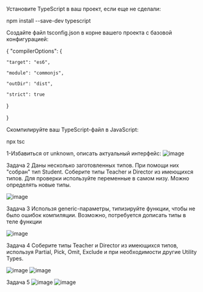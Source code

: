 Установите TypeScript в ваш проект, если еще не сделали:

npm install --save-dev typescript

Создайте файл tsconfig.json в корне вашего проекта с базовой конфигурацией:

{
  "compilerOptions": {
  
    "target": "es6",
    
    "module": "commonjs",
    
    "outDir": "dist",
    
    "strict": true
    
  }
  
}


Скомпилируйте ваш TypeScript-файл в JavaScript:

npx tsc

1-Избавиться от unknown, описать актуальный интерфейс:
![image](https://github.com/Yuriy228822/My-homework/assets/160457523/5c29de6f-689f-432e-9eaf-f67720eee4c4)


Задача 2
Даны несколько заготовленных типов. При помощи них "собран" тип Student. Соберите типы Teacher и Director из имеющихся типов. Для проверки используйте переменные в самом низу. Можно определять новые типы.

![image](https://github.com/Yuriy228822/My-homework/assets/160457523/1f138dc0-62a7-46fb-936e-bdde78404cbc)


Задача 3
Использя generic-параметры, типизируйте функции, чтобы не было ошибок компиляции. Возможно, потребуется дописать типы в теле функции

![image](https://github.com/Yuriy228822/My-homework/assets/160457523/8da961ab-4852-4321-9702-9d60b6a8ab53)



Задача 4
Соберите типы Teacher и Director из имеющихся типов, используя Partial, Pick, Omit, Exclude и при необходимости другие Utility Types.

![image](https://github.com/Yuriy228822/My-homework/assets/160457523/f6305320-fcea-4050-addc-739194dfed26)
![image](https://github.com/Yuriy228822/My-homework/assets/160457523/b7e72cdb-8c97-4b0d-82bb-2308a1af8cbf)

Задача 5
![image](https://github.com/Yuriy228822/My-homework/assets/160457523/65b3c181-8ea5-43a4-8281-7ed5916d1f9a)
![image](https://github.com/Yuriy228822/My-homework/assets/160457523/3de97d1d-0936-4a93-a942-7c7ba1f8ea3b)





